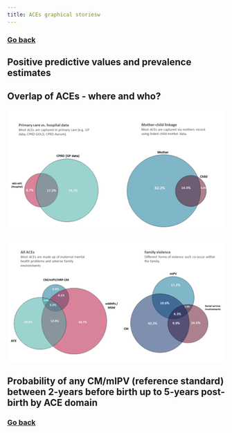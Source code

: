 ```yaml
---
title: ACEs graphical storiesw
---
```


### [Go back](https://shabeer-syed.github.io/ACEs/)

## Positive predictive values and prevalence estimates

<div class="flourish-embed flourish-chart" data-src="visualisation/7641035"><script src="https://public.flourish.studio/resources/embed.js"></script></div>

## Overlap of ACEs - where and who?

![alt text](https://github.com/shabeer-syed/ACEs/raw/main/venn.png "workflow")

![alt text](https://github.com/shabeer-syed/ACEs/raw/main/venn2.png "workflow")

## Probability of any CM/mIPV (reference standard) between 2-years before birth up to 5-years post-birth by ACE domain
<div class="flourish-embed flourish-chart" data-src="visualisation/7643312"><script src="https://public.flourish.studio/resources/embed.js"></script></div>

### [Go back](https://shabeer-syed.github.io/ACEs/)

<script src="http://code.jquery.com/jquery-1.4.2.min.js"></script> <script> var x = document.getElementsByClassName("site-footer-credits"); setTimeout(() => { x[0].remove(); }, 10); </script>